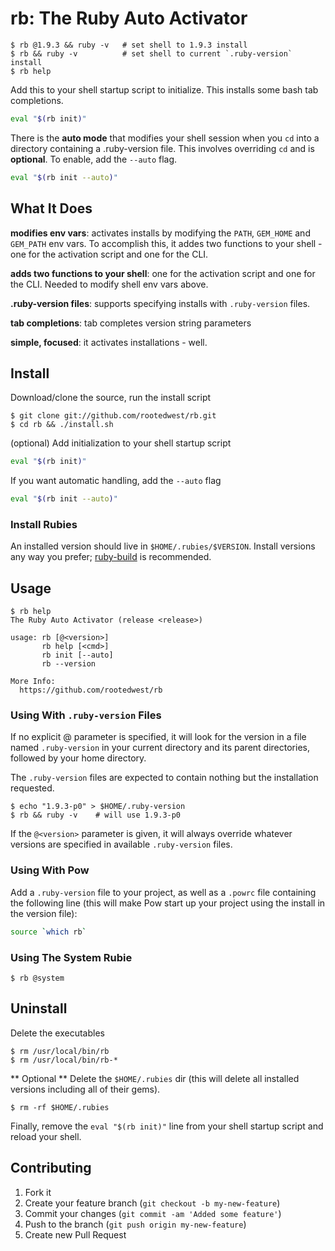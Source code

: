 # rb: The Ruby Auto Activator

```
$ rb @1.9.3 && ruby -v   # set shell to 1.9.3 install
$ rb && ruby -v          # set shell to current `.ruby-version` install
$ rb help
```

Add this to your shell startup script to initialize.  This installs some bash tab completions.

```bash
eval "$(rb init)"
```

There is the **auto mode** that modifies your shell session when you `cd` into a directory containing a .ruby-version file.  This involves overriding `cd` and is **optional**.  To enable, add the `--auto` flag.

```bash
eval "$(rb init --auto)"
```

## What It Does

**modifies env vars**: activates installs by modifying the `PATH`, `GEM_HOME` and `GEM_PATH` env vars.  To accomplish this, it addes two functions to your shell - one for the activation script and one for the CLI.

**adds two functions to your shell**: one for the activation script and one for the CLI.  Needed to modify shell env vars above.

**.ruby-version files**: supports specifying installs with `.ruby-version` files.

**tab completions**: tab completes version string parameters

**simple, focused**: it activates installations - well.

## Install

Download/clone the source, run the install script

```
$ git clone git://github.com/rootedwest/rb.git
$ cd rb && ./install.sh
```

(optional) Add initialization to your shell startup script

```bash
eval "$(rb init)"
```

If you want automatic handling, add the `--auto` flag

```bash
eval "$(rb init --auto)"
```

### Install Rubies

An installed version should live in `$HOME/.rubies/$VERSION`.  Install versions any way you prefer; [ruby-build](https://github.com/sstephenson/ruby-build) is recommended.

## Usage

```
$ rb help
The Ruby Auto Activator (release <release>)

usage: rb [@<version>]
       rb help [<cmd>]
       rb init [--auto]
       rb --version

More Info:
  https://github.com/rootedwest/rb
```

### Using With `.ruby-version` Files

If no explicit @<verion> parameter is specified, it will look for the version in a file named `.ruby-version` in your current directory and its parent directories, followed by your home directory.

The `.ruby-version` files are expected to contain nothing but the installation requested.

```
$ echo "1.9.3-p0" > $HOME/.ruby-version
$ rb && ruby -v    # will use 1.9.3-p0
```

If the `@<version>` parameter is given, it will always override whatever versions are specified in available `.ruby-version` files.

### Using With Pow

Add a `.ruby-version` file to your project, as well as a `.powrc` file containing the following line (this will make Pow start up your project using the install in the version file):

```bash
source `which rb`
```

### Using The System Rubie

```
$ rb @system
```

## Uninstall

Delete the executables

```
$ rm /usr/local/bin/rb
$ rm /usr/local/bin/rb-*
```

** Optional ** Delete the `$HOME/.rubies` dir (this will delete all installed versions including all of their gems).

```
$ rm -rf $HOME/.rubies
```

Finally, remove the `eval "$(rb init)"` line from your shell startup script and reload your shell.

## Contributing

1. Fork it
2. Create your feature branch (`git checkout -b my-new-feature`)
3. Commit your changes (`git commit -am 'Added some feature'`)
4. Push to the branch (`git push origin my-new-feature`)
5. Create new Pull Request
